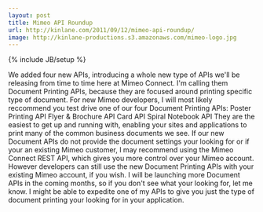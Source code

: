 ```yaml
---
layout: post
title: Mimeo API Roundup
url: http://kinlane.com/2011/09/12/mimeo-api-roundup/
image: http://kinlane-productions.s3.amazonaws.com/mimeo-logo.jpg
---
```

{% include JB/setup %}
<p>
     We added four new APIs, introducing a whole new type of APIs we'll be releasing from time to time here at Mimeo Connect. I'm calling them Document Printing APIs, because they are focused around printing specific type of document. For new Mimeo developers, I will most likely reccommend you test drive one of our four Document Printing APIs: Poster Printing API Flyer &amp; Brochure API Card API Spiral Notebook API They are the easiest to get up and running with, enabling your sites and applications to print many of the common business documents we see. If our new Document APIs do not provide the document settings your looking for or if your an existing Mimeo customer, I may recommend using the Mimeo Connect REST API, which gives you more control over your Mimeo account. However developers can still use the new Document Printing APIs with your existing Mimeo account, if you wish. I will be launching more Document APIs in the coming months, so if you don't see what your looking for, let me know. I might be able to expedite one of my APIs to give you just the type of document printing your looking for in your application.
</p>